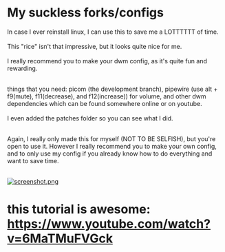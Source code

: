 # My suckless forks/configs
In case I ever reinstall linux, I can use this to save me a LOTTTTTT of time. <br/><br/>
This "rice" isn't that impressive, but it looks quite nice for me. <br/><br/>
I really recommend you to make your dwm config, as it's quite fun and rewarding.<br/><br/>

things that you need: picom (the development branch), pipewire (use alt + f9(mute), f11(decrease), and f12(increase)) for volume, and other dwm dependencies which can be found somewhere online or on youtube. <br/><br/>
I even added the patches folder so you can see what I did.<br/><br/>

Again, I really only made this for myself (NOT TO BE SELFISH), but you're open to use it. However I really recommend you to make your own config, and to only use my config if you already know how to do everything and want to save time.<br/><br/>

[![screenshot.png](https://i.postimg.cc/3rjKZHCL/screenshot.png)](https://postimg.cc/Yj9KpZPg)

# this tutorial is awesome: https://www.youtube.com/watch?v=6MaTMuFVGck
